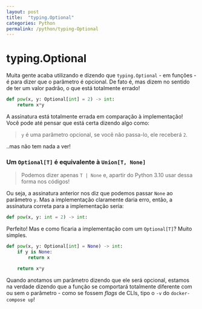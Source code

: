 ```yaml
---
layout: post
title:  "typing.Optional"
categories: Python
permalink: /python/typing-Optional
---
```


# typing.Optional

Muita gente acaba utilizando e dizendo que `typing.Optional` - em funções - é para dizer que o parâmetro é opcional.
De fato é, mas dizem no sentido de ter um valor padrão, o que está totalmente errado!

```py
def pow(x, y: Optional[int] = 2) -> int:
    return x*y
```

A assinatura está totalmente errada em comparação à implementação!
Você pode até pensar que está certa dizendo algo como:
> `y` é uma parâmetro opcional, se você não passa-lo, ele receberá `2`.

..mas não tem nada a ver!

### Um `Optional[T]` é equivalente à `Union[T, None]`
> Podemos dizer apenas `T | None` e, apartir do Python 3.10 usar dessa forma nos códigos!

Ou seja, a assinatura anterior nos diz que podemos passar `None` ao parâmetro `y`.
Mas a implementação claramente daria erro, então, a assinatura correta para a implementação seria:

```py
def pow(x, y: int = 2) -> int:
```

Perfeito! Mas e como ficaria a implementação com um `Optional[T]`? Muito simples.

```py
def pow(x, y: Optional[int] = None) -> int:
    if y is None:
        return x

    return x*y
```

Quando anotamos um parâmetro dizendo que ele será opcional, estamos na verdade dizendo que a função se comportará totalmente diferente com ou sem o parâmetro -
como se fossem *flags* de CLIs, tipo o `-v` do `docker-compose up`!

